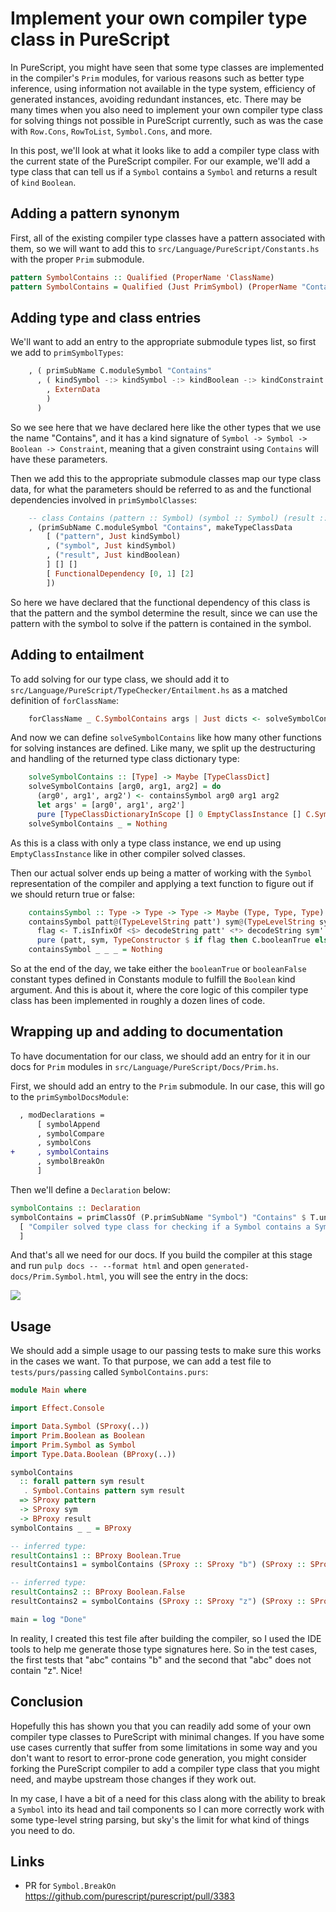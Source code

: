 # Implement your own compiler type class in PureScript

In PureScript, you might have seen that some type classes are implemented in the compiler's `Prim` modules, for various reasons such as better type inference, using information not available in the type system, efficiency of generated instances, avoiding redundant instances, etc. There may be many times when you also need to implement your own compiler type class for solving things not possible in PureScript currently, such as was the case with `Row.Cons`, `RowToList`, `Symbol.Cons`, and more.

In this post, we'll look at what it looks like to add a compiler type class with the current state of the PureScript compiler. For our example, we'll add a type class that can tell us if a `Symbol` contains a `Symbol` and returns a result of `kind` `Boolean`.

## Adding a pattern synonym

First, all of the existing compiler type classes have a pattern associated with them, so we will want to add this to `src/Language/PureScript/Constants.hs` with the proper `Prim` submodule.

```hs
pattern SymbolContains :: Qualified (ProperName 'ClassName)
pattern SymbolContains = Qualified (Just PrimSymbol) (ProperName "Contains")
```

## Adding type and class entries

We'll want to add an entry to the appropriate submodule types list, so first we add to `primSymbolTypes`:

```hs
    , ( primSubName C.moduleSymbol "Contains"
      , ( kindSymbol -:> kindSymbol -:> kindBoolean -:> kindConstraint
        , ExternData
        )
      )
```

So we see here that we have declared here like the other types that we use the name "Contains", and it has a kind signature of `Symbol -> Symbol -> Boolean -> Constraint`, meaning that a given constraint using `Contains` will have these parameters.

Then we add this to the appropriate submodule classes map our type class data, for what the parameters should be referred to as and the functional dependencies involved in `primSymbolClasses`:

```hs
    -- class Contains (pattern :: Symbol) (symbol :: Symbol) (result :: Boolean) | pattern symbol -> result
    , (primSubName C.moduleSymbol "Contains", makeTypeClassData
        [ ("pattern", Just kindSymbol)
        , ("symbol", Just kindSymbol)
        , ("result", Just kindBoolean)
        ] [] []
        [ FunctionalDependency [0, 1] [2]
        ])
```

So here we have declared that the functional dependency of this class is that the pattern and the symbol determine the result, since we can use the pattern with the symbol to solve if the pattern is contained in the symbol.

## Adding to entailment

To add solving for our type class, we should add it to `src/Language/PureScript/TypeChecker/Entailment.hs` as a matched definition of `forClassName`:

```hs
    forClassName _ C.SymbolContains args | Just dicts <- solveSymbolContains args = dicts
```

And now we can define `solveSymbolContains` like how many other functions for solving instances are defined. Like many, we split up the destructuring and handling of the returned type class dictionary type:

```hs
    solveSymbolContains :: [Type] -> Maybe [TypeClassDict]
    solveSymbolContains [arg0, arg1, arg2] = do
      (arg0', arg1', arg2') <- containsSymbol arg0 arg1 arg2
      let args' = [arg0', arg1', arg2']
      pure [TypeClassDictionaryInScope [] 0 EmptyClassInstance [] C.SymbolContains args' Nothing]
    solveSymbolContains _ = Nothing
```

As this is a class with only a type class instance, we end up using `EmptyClassInstance` like in other compiler solved classes.

Then our actual solver ends up being a matter of working with the `Symbol` representation of the compiler and applying a text function to figure out if we should return true or false:

```hs
    containsSymbol :: Type -> Type -> Type -> Maybe (Type, Type, Type)
    containsSymbol patt@(TypeLevelString patt') sym@(TypeLevelString sym') _ = do
      flag <- T.isInfixOf <$> decodeString patt' <*> decodeString sym'
      pure (patt, sym, TypeConstructor $ if flag then C.booleanTrue else C.booleanFalse)
    containsSymbol _ _ _ = Nothing
```

So at the end of the day, we take either the `booleanTrue` or `booleanFalse` constant types defined in Constants module to fulfill the `Boolean` kind argument. And this is about it, where the core logic of this compiler type class has been implemented in roughly a dozen lines of code.

## Wrapping up and adding to documentation

To have documentation for our class, we should add an entry for it in our docs for `Prim` modules in `src/Language/PureScript/Docs/Prim.hs`.

First, we should add an entry to the `Prim` submodule. In our case, this will go to the `primSymbolDocsModule`:

```diff
  , modDeclarations =
      [ symbolAppend
      , symbolCompare
      , symbolCons
+     , symbolContains
      , symbolBreakOn
      ]
```

Then we'll define a `Declaration` below:

```hs
symbolContains :: Declaration
symbolContains = primClassOf (P.primSubName "Symbol") "Contains" $ T.unlines
  [ "Compiler solved type class for checking if a Symbol contains a Symbol."
  ]
```

And that's all we need for our docs. If you build the compiler at this stage and run `pulp docs -- --format html` and open `generated-docs/Prim.Symbol.html`, you will see the entry in the docs:

![](https://i.imgur.com/WtAbAz4.png)

## Usage

We should add a simple usage to our passing tests to make sure this works in the cases we want. To that purpose, we can add a test file to `tests/purs/passing` called `SymbolContains.purs`:

```hs
module Main where

import Effect.Console

import Data.Symbol (SProxy(..))
import Prim.Boolean as Boolean
import Prim.Symbol as Symbol
import Type.Data.Boolean (BProxy(..))

symbolContains
  :: forall pattern sym result
   . Symbol.Contains pattern sym result
  => SProxy pattern
  -> SProxy sym
  -> BProxy result
symbolContains _ _ = BProxy

-- inferred type:
resultContains1 :: BProxy Boolean.True
resultContains1 = symbolContains (SProxy :: SProxy "b") (SProxy :: SProxy "abc")

-- inferred type:
resultContains2 :: BProxy Boolean.False
resultContains2 = symbolContains (SProxy :: SProxy "z") (SProxy :: SProxy "abc")

main = log "Done"
```

In reality, I created this test file after building the compiler, so I used the IDE tools to help me generate those type signatures here. So in the test cases, the first tests that "abc" contains "b" and the second that "abc" does not contain "z". Nice!

## Conclusion

Hopefully this has shown you that you can readily add some of your own compiler type classes to PureScript with minimal changes. If you have some use cases currently that suffer from some limitations in some way and you don't want to resort to error-prone code generation, you might consider forking the PureScript compiler to add a compiler type class that you might need, and maybe upstream those changes if they work out.

In my case, I have a bit of a need for this class along with the ability to break a `Symbol` into its head and tail components so I can more correctly work with some type-level string parsing, but sky's the limit for what kind of things you need to do.

## Links

* PR for `Symbol.BreakOn` https://github.com/purescript/purescript/pull/3383
